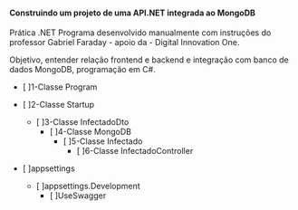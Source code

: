 #### **Construindo um projeto de uma API.NET integrada ao MongoDB**

Prática .NET
Programa desenvolvido manualmente com instruções do professor Gabriel Faraday - apoio da - Digital Innovation One.

Objetivo, entender relação frontend e backend e integração com banco de dados MongoDB, programação em C#.

- [ ]1-Classe Program
- [ ]2-Classe Startup
  - [ ]3-Classe InfectadoDto
    - [ ]4-Classe MongoDB
      - [ ]5-Classe Infectado
        - [ ]6-Classe InfectadoController
  
- [ ]appsettings
  - [ ]appsettings.Development
    - [ ]UseSwagger